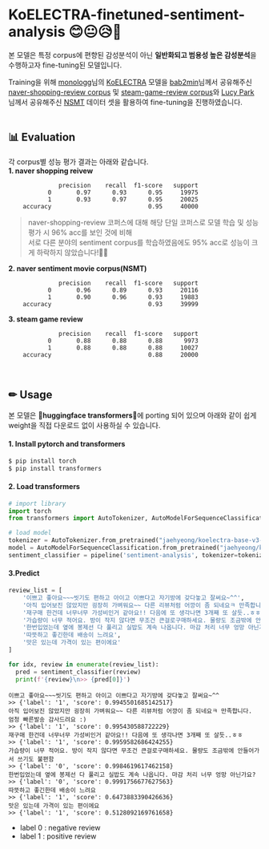 # KoELECTRA-finetuned-sentiment-analysis 😊😐😥🤬
본 모델은 특정 corpus에 편향된 감성분석이 아닌 **일반화되고 범용성 높은 감성분석**을 수행하고자 fine-tuning된 모델입니다.
<br/>

Training을 위해 [monologg](https://github.com/monologg)님의 [KoELECTRA](https://github.com/monologg/KoELECTRA) 모델을 [bab2min](https://github.com/bab2min)님께서 공유해주신 [naver-shopping-review corpus](https://github.com/bab2min/corpus/blob/master/sentiment/naver_shopping.txt) 및 [steam-game-review corpus](https://github.com/bab2min/corpus/blob/master/sentiment/steam.txt)와 [Lucy Park](https://github.com/e9t)님께서 공유해주신 [NSMT](https://github.com/e9t/nsmc) 데이터 셋을 활용하여 fine-tuning을 진행하였습니다.  
</br>

## 📊 Evaluation
각 corpus별 성능 평가 결과는 아래와 같습니다.  
**1. naver shopping reivew**
```
              precision    recall  f1-score   support
           0       0.97      0.93      0.95     19975
           1       0.93      0.97      0.95     20025
    accuracy                           0.95     40000
```
>naver-shopping-review 코퍼스에 대해 해당 단일 코퍼스로 모델 학습 및 성능 평가 시 96% acc를 보인 것에 비해  
>서로 다른 분야의 sentiment corpus를 학습하였음에도 95% acc로 성능이 크게 하락하지 않았습니다!👏👏

**2. naver sentiment movie corpus(NSMT)**
```
              precision    recall  f1-score   support
           0       0.96      0.89      0.93     20116
           1       0.90      0.96      0.93     19883
    accuracy                           0.93     39999
```
**3. steam game review**
```
              precision    recall  f1-score   support
           0       0.88      0.88      0.88      9973
           1       0.88      0.88      0.88     10027
    accuracy                           0.88     20000
```  
</br>

## ✏ Usage
본 모델은 🤗**huggingface transformers**🤗에 porting 되어 있으며 아래와 같이 쉽게 weight을 직접 다운로드 없이 사용하실 수 있습니다.

#### 1. Install pytorch and transformers
```bash
$ pip install torch
$ pip install transformers
```  


#### 2. Load transformers
```python
# import library
import torch
from transformers import AutoTokenizer, AutoModelForSequenceClassification, pipeline

# load model
tokenizer = AutoTokenizer.from_pretrained("jaehyeong/koelectra-base-v3-finetuned-generalized-sentiment-analysis")
model = AutoModelForSequenceClassification.from_pretrained("jaehyeong/koelectra-base-v3-finetuned-generalized-sentiment-analysis")
sentiment_classifier = pipeline('sentiment-analysis', tokenizer=tokenizer, model=model)
```  


#### 3.Predict
```python
review_list = [
	'이쁘고 좋아요~~~씻기도 편하고 아이고 이쁘다고 자기방에 갖다놓고 잘써요~^^',
	'아직 입어보진 않았지만 굉장히 가벼워요~~ 다른 리뷰처럼 어깡이 좀 되네요ㅋ 만족합니다. 엄청 빠른발송 감사드려요 :)',
	'재구매 한건데 너무너무 가성비인거 같아요!! 다음에 또 생각나면 3개째 또 살듯..ㅎㅎ',
	'가습량이 너무 적어요. 방이 작지 않다면 무조건 큰걸로구매하세요. 물량도 조금밖에 안들어가서 쓰기도 불편함',
	'한번입었는데 옆에 봉제선 다 풀리고 실밥도 계속 나옵니다. 마감 처리 너무 엉망 아닌가요?',
	'따뜻하고 좋긴한데 배송이 느려요',
	'맛은 있는데 가격이 있는 편이에요'
]

for idx, review in enumerate(review_list):
  pred = sentiment_classifier(review)
  print(f'{review}\n>> {pred[0]}')
```
```
이쁘고 좋아요~~~씻기도 편하고 아이고 이쁘다고 자기방에 갖다놓고 잘써요~^^
>> {'label': '1', 'score': 0.9945501685142517}
아직 입어보진 않았지만 굉장히 가벼워요~~ 다른 리뷰처럼 어깡이 좀 되네요ㅋ 만족합니다. 엄청 빠른발송 감사드려요 :)
>> {'label': '1', 'score': 0.995430588722229}
재구매 한건데 너무너무 가성비인거 같아요!! 다음에 또 생각나면 3개째 또 살듯..ㅎㅎ
>> {'label': '1', 'score': 0.9959582686424255}
가습량이 너무 적어요. 방이 작지 않다면 무조건 큰걸로구매하세요. 물량도 조금밖에 안들어가서 쓰기도 불편함
>> {'label': '0', 'score': 0.9984619617462158}
한번입었는데 옆에 봉제선 다 풀리고 실밥도 계속 나옵니다. 마감 처리 너무 엉망 아닌가요?
>> {'label': '0', 'score': 0.9991756677627563}
따뜻하고 좋긴한데 배송이 느려요
>> {'label': '1', 'score': 0.6473883390426636}
맛은 있는데 가격이 있는 편이에요
>> {'label': '1', 'score': 0.5128092169761658}
```
- label 0 : negative review
- label 1 : positive review
